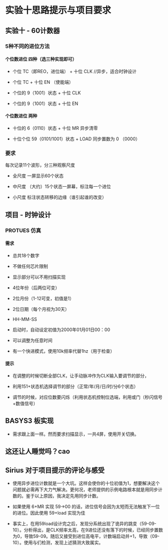 # 实验十思路提示与项目要求

## 实验十 - 60计数器 

### 5种不同的进位方法

#### 个位数进位 四种（选三种实现即可）

- 个位 TC（即REO，进位端） + 十位 CLK  //异步，适合时钟设计

- 个位 TC + 十位 EN （使能端）

- 个位的 9（1001）状态 +  十位 CLK

- 个位的 9（1001）状态 +  十位 EN

#### 个位数进位 两种

- 十位的 6（0110）状态 + 十位 MR 异步清零

- 十位个位 59（0101/1001）状态 + LOAD 同步置数为 0 （0000）

### 要求

每次记录11个波形，分三种观察尺度

- 全尺度  一屏显示60个状态

- 中尺度  （大约）15个状态一屏幕，标注每一个进位

- 小尺度  标注状态转移的边缘（谁引起谁的改变）


## 项目 - 时钟设计

### PROTUES 仿真 

#### 需求

- 总共18个数字

- 不做任何芯片限制

- 显示部分可以不用扫描实现

- 4位年份（后两位可变）

- 2位月份（1-12可变，初值是1）

- 2位日期（每个月视为30天）

- HH-MM-SS

- 启动时，自动设定初值为2000年01月01日00：00

- 可以调整为任意时间

- 有一个快进模式，使用10k频率代替1hz（用于检查）

#### 提示

- 在调整的时候切断全部CLK，让手动脉冲作为CLK输入要调节的部分，

- 利用151+状态机选择调节的部分（正常/年/月/日/时/分6个状态）

- 调节的时候，对应位数要闪烁（利用状态机控制位选端，利用或门（秒闪信号+数值信号）


## BASYS3 板实现

- 需求跟上面一样。然而要求扫描显示，一共4屏，使用开关切换。

## 这还让人睡觉吗？cao


## Sirius 对于项目提示的评论与感受

- 使用异步进位计数就是一个大坑。这样会使你的十位初值为1，想要解决这个问题就必需再下大力气解决。更何况，老师提供的示例电路根本就是用同步计数的。鉴于以上原因，我决定先用同步计数。

- 如果使用 6+MR 实现 59->00 的话，进位信号会因为太短而无法触发下一位的进位。因此使用 59+load 实现为佳

- 事实上，在用59load设计完之后，发现分系统出现了诡异的跳变（59-09-10）。分析得出，是CLK频率太高，在9进位还没有落下的时候，已经同步置数为0，导致59-09。随后又接受到进位高电平，计数端启动并+1，导致（09-10）。使用与们检测，发现上述猜测大致属实。